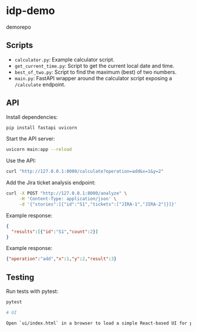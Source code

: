 # idp-demo
demorepo

## Scripts

- `calculator.py`: Example calculator script.
- `get_current_time.py`: Script to get the current local date and time.
- `best_of_two.py`: Script to find the maximum (best) of two numbers.
- `main.py`: FastAPI wrapper around the calculator script exposing a `/calculate` endpoint.

## API

Install dependencies:

```bash
pip install fastapi uvicorn
```

Start the API server:

```bash
uvicorn main:app --reload
```

Use the API:

```bash
curl "http://127.0.0.1:8000/calculate?operation=add&x=1&y=2"
```

Add the Jira ticket analysis endpoint:

```bash
curl -X POST "http://127.0.0.1:8000/analyze" \
     -H 'Content-Type: application/json' \
     -d '{"stories":[{"id":"S1","tickets":["JIRA-1","JIRA-2"]}]}'
```

Example response:

```json
{
  "results":[{"id":"S1","count":2}]
}
```

Example response:

```json
{"operation":"add","x":1,"y":2,"result":3}
```

## Testing

Run tests with pytest:

```bash
pytest

# UI

Open `ui/index.html` in a browser to load a simple React-based UI for pasting story data, viewing a table of counts, and a bar chart.
```
